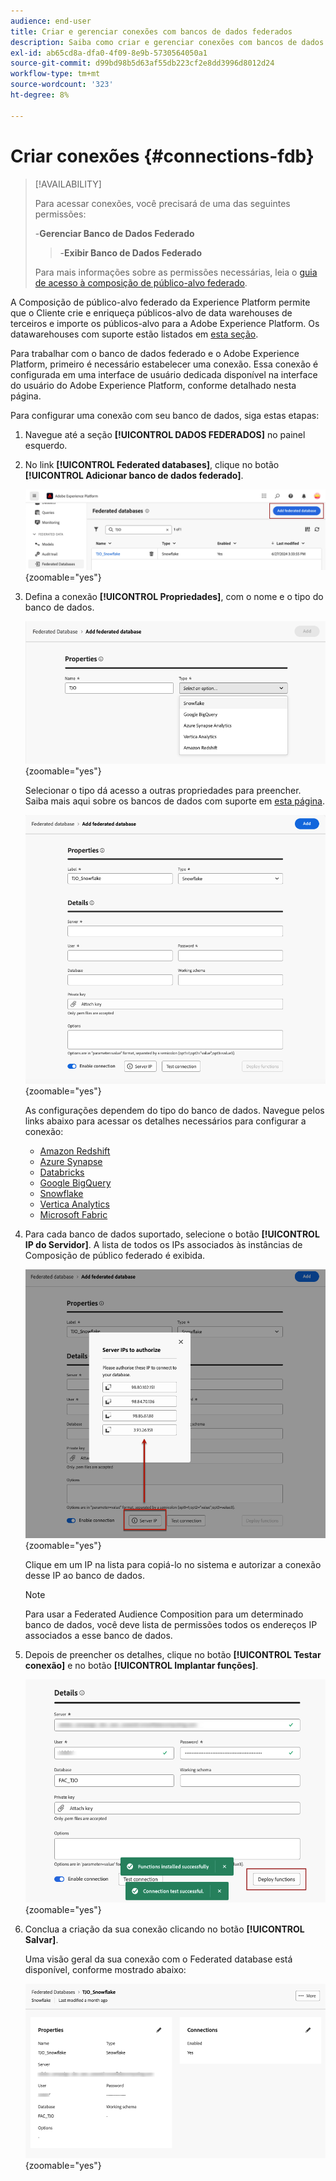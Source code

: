 ```yaml
---
audience: end-user
title: Criar e gerenciar conexões com bancos de dados federados
description: Saiba como criar e gerenciar conexões com bancos de dados federados
exl-id: ab65cd8a-dfa0-4f09-8e9b-5730564050a1
source-git-commit: d99bd98b5d63af55db223cf2e8dd3996d8012d24
workflow-type: tm+mt
source-wordcount: '323'
ht-degree: 8%

---
```


# Criar conexões {#connections-fdb}

>[!AVAILABILITY]
>
>Para acessar conexões, você precisará de uma das seguintes permissões:
>
>-**Gerenciar Banco de Dados Federado**
>>-**Exibir Banco de Dados Federado**
>
>Para mais informações sobre as permissões necessárias, leia o [guia de acesso à composição de público-alvo federado](/help/start/feature-access.md).

A Composição de público-alvo federado da Experience Platform permite que o Cliente crie e enriqueça públicos-alvo de data warehouses de terceiros e importe os públicos-alvo para a Adobe Experience Platform. Os datawarehouses com suporte estão listados em [esta seção](../start/access-prerequisites.md#supported-systems).

Para trabalhar com o banco de dados federado e o Adobe Experience Platform, primeiro é necessário estabelecer uma conexão. Essa conexão é configurada em uma interface de usuário dedicada disponível na interface do usuário do Adobe Experience Platform, conforme detalhado nesta página.

Para configurar uma conexão com seu banco de dados, siga estas etapas:

1. Navegue até a seção **[!UICONTROL DADOS FEDERADOS]** no painel esquerdo.

1. No link **[!UICONTROL Federated databases]**, clique no botão **[!UICONTROL Adicionar banco de dados federado]**.

   ![](assets/connections_list.png){zoomable="yes"}

1. Defina a conexão **[!UICONTROL Propriedades]**, com o nome e o tipo do banco de dados.

   ![](assets/connections_name.png){zoomable="yes"}

   Selecionar o tipo dá acesso a outras propriedades para preencher. Saiba mais aqui sobre os bancos de dados com suporte em [esta página](federated-db.md).

   ![](assets/connections_details.png){zoomable="yes"}

   As configurações dependem do tipo do banco de dados. Navegue pelos links abaixo para acessar os detalhes necessários para configurar a conexão:

   * [Amazon Redshift](federated-db.md#amazon-redshift)
   * [Azure Synapse](federated-db.md#azure-synapse-redshift)
   * [Databricks](federated-db.md#databricks)
   * [Google BigQuery](federated-db.md#google-bigquery)
   * [Snowflake](federated-db.md#snowflake)
   * [Vertica Analytics](federated-db.md#vertica-analytics)
   * [Microsoft Fabric](federated-db.md#microsoft-fabric)

1. Para cada banco de dados suportado, selecione o botão **[!UICONTROL IP do Servidor]**. A lista de todos os IPs associados às instâncias de Composição de público federado é exibida.

   ![](assets/connections_server_IPs.png){zoomable="yes"}

   Clique em um IP na lista para copiá-lo no sistema e autorizar a conexão desse IP ao banco de dados.

   >[!NOTE]
   >
   >Para usar a Federated Audience Composition para um determinado banco de dados, você deve lista de permissões todos os endereços IP associados a esse banco de dados.

1. Depois de preencher os detalhes, clique no botão **[!UICONTROL Testar conexão]** e no botão **[!UICONTROL Implantar funções]**.

   ![](assets/connections_testdeploy.png){zoomable="yes"}

1. Conclua a criação da sua conexão clicando no botão **[!UICONTROL Salvar]**.

   Uma visão geral da sua conexão com o Federated database está disponível, conforme mostrado abaixo:

   ![](assets/connections_overview.png){zoomable="yes"}
